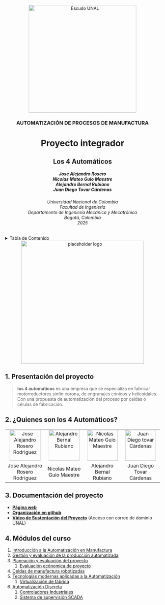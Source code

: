 <div align="center">
<picture>
    <source srcset="https://imgur.com/5bYAzsb.png" media="(prefers-color-scheme: dark)">
    <source srcset="https://imgur.com/Os03JoE.png" media="(prefers-color-scheme: light)">
    <img src="https://imgur.com/Os03JoE.png" alt="Escudo UNAL" width="350px">
</picture>

<h3>AUTOMATIZACIÓN DE PROCESOS DE MANUFACTURA</h3>

<h1>Proyecto integrador</h1>

<h2>Los 4 Automáticos</h2>

<h5>Jose Alejandro Rosero<br>
    Nicolas Mateo Guio Maestre<br>
    Alejandro Bernal Rubiano<br>
    Juan Diego Tovar Cárdenas</h5>

<h6>Universidad Nacional de Colombia<br>
    Facultad de Ingeniería<br>
    Departamento de Ingeniería Mecánica y Mecatrónica<br>
    Bogotá, Colombia<br>
    2025</h6>
</div>


<details>
    <summary>  Tabla de Contenido</summary>

<!-- TOC -->
- [1.<i class="nf-fa-diagram_project"></i> Presentación del proyecto](#1--presentación-del-proyecto)
- [2.<i class="nf-cod-organization"></i> ¿Quiénes son los 4 Automáticos?](#2--quiénes-son-los-4-automaticos)
- [3.<i class="nf-cod-file_pdf"></i> Documentación del proyecto](#3-️-documentación-del-proyecto)
- [4.<i class="nf-md-view_module"></i> Módulos de la materia](#4--módulos-de-la-materia)


</details>

<div align="center">
<picture>
    <source srcset="https://placehold.co/600x400.png" media="(prefers-color-scheme: light)">
    <source srcset="https://placehold.co/600x400/000000/FFFFFF/png" media="(prefers-color-scheme: dark)">
    <img src="https://placehold.co/600x400.png" alt="placeholder logo" width="400px">
</picture>
</div>

## 1. <i class="nf-fa-diagram_project"></i> Presentación del proyecto

> **los 4 automáticos** es una empresa que se especializa en fabricar motorreductores sinfin corona, de engranajes cónicos y helicoidales.
> Con una propuesta de automatización del proceso por celdas o células de fabricación. 

## 2. <i class="nf-cod-organization"></i> ¿Quienes son los 4 Automáticos?

<div align="center">
<table>
  <tr>
    <td align="center">
      <img src="https://placehold.co/600x400/png?text=Selfie+here" alt="Jose Alejandro Rosero Rodriguez" width="100px">
    </td>
    <td align="center">
      <img src="https://placehold.co/600x400/png?text=Selfie+here" alt="Alejandro Bernal Rubiano" width="100px">
    </td>
    <td align="center">
      <img src="https://placehold.co/600x400/png?text=Selfie+here" alt="Nicolas Mateo Guio Maestre" width="100px">
    </td>
    <td align="center">
      <img src="https://placehold.co/600x400/png?text=Selfie+here" alt="Juan Diego tovar Cárdenas" width="100px" >
    </td>
  </tr>
  <tr>
    <td align="center">Jose Alejandro Rosero Rodriguez</td>
    <td align="center">Nicolas Mateo Guio Maestre</td>
    <td align="center">Alejandro Bernal Rubiano</td>
    <td align="center">Juan Diego Tovar Cárdenas</td>
  </tr>
</table>
</div>




## 3. <i class="nf-cod-file_pdf"></i> Documentación del proyecto

- <i class="fa-solid fa-globe"></i> [**Página web**](https://JoseAlejandro.github.io//)
- <i class="fa-brands fa-github"></i> [**Organización en github**](https://github.com/JoseAlejandroRosero/Los4Automaticos.github.io?tab=readme-ov-file)
- <i class="fa-brands fa-youtube"></i> [**Video de Sustentación del Proyecto**](https://folio-2021-7615b5.webflow.io) (Acceso con correo de dominio UNAL)

## 4.<i class="nf-md-view_module"></i> Módulos del curso

1.  [Introducción a la Automatización en Manufactura](https://github.com/APM-2025-1/M1_Automatizacion_e_industria_4.0)
2.  [Gestión y evaluación de la producción automatizada](https://github.com/APM-2025-1/M2_Gestion_de_produccion)
3.  [Planeación y evaluación del proyecto](https://github.com/APM-2025-1/M3_Planeacion_de_proyecto)
    1.  [Evaluación ecónomica de proyecto](https://github.com/APM-2025-1/M4_Evaluacion_economica_de_proyecto)
4.  [Celdas de manufactura robotizadas](https://github.com/APM-2025-1/M5_Celdas_de_manufactura_robotizadas)
5.  [Tecnologías modernas aplicadas a la Automatización](https://github.com/APM-2025-1/M5_Celdas_de_manufactura_robotizadas)
    1.  [Virtualización de fábrica](https://github.com/APM-2025-1/M6_Virtualizacion_de_fabrica)
6.  [Automatización Discreta](https://github.com/APM-2025-1/M7_Controladores_industriales)
    1.  [Controladores Industriales](https://github.com/APM-2025-1/M8_Sistema_de_supervision_SCADA)
    2.  [Sistema de supervisión SCADA](https://github.com/APM-2025-1/M8_Sistema_de_supervision_SCADA)
